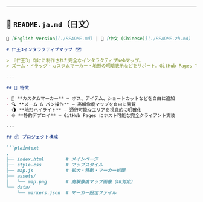 
---

## 📄 `README.ja.md`（日文）

```markdown
📘 [English Version](./README.md) | 📘 [中文 (Chinese)](./README.zh.md)

# 仁王3インタラクティブマップ 🗺️

> 『仁王3』向けに制作された完全なインタラクティブWebマップ。  
> ズーム・ドラッグ・カスタムマーカー・地形の明暗表示などをサポート。GitHub Pages で簡単に公開可能。バックエンド不要。

---

## 🔧 特徴

- 📌 **カスタムマーカー** – ボス、アイテム、ショートカットなどを自由に追加
- 🔍 **ズーム & パン操作** – 高解像度マップを自由に閲覧
- 🌗 **地形ハイライト** – 通行可能なエリアを視覚的に明確化
- 🌐 **静的デプロイ** – GitHub Pages にホスト可能な完全クライアント実装

---

## 📦 プロジェクト構成

```plaintext
.
├── index.html        # メインページ
├── style.css         # マップスタイル
├── map.js            # 拡大・移動・マーカー処理
├── assets/
│   └── map.png       # 高解像度マップ画像（4K対応）
└── data/
    └── markers.json  # マーカー設定ファイル
